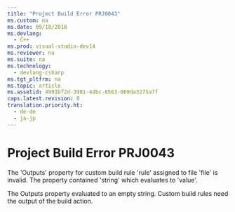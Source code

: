 ```yaml
---
title: "Project Build Error PRJ0043"
ms.custom: na
ms.date: 09/18/2016
ms.devlang: 
  - C++
ms.prod: visual-studio-dev14
ms.reviewer: na
ms.suite: na
ms.technology: 
  - devlang-csharp
ms.tgt_pltfrm: na
ms.topic: article
ms.assetid: 4991bf2d-3981-4dbc-8563-069da3275a7f
caps.latest.revision: 8
translation.priority.ht: 
  - de-de
  - ja-jp
---
```

# Project Build Error PRJ0043
The 'Outputs' property for custom build rule 'rule' assigned to file 'file' is invalid. The property contained 'string' which evaluates to 'value'.  
  
 The Outputs property evaluated to an empty string. Custom build rules need the output of the build action.